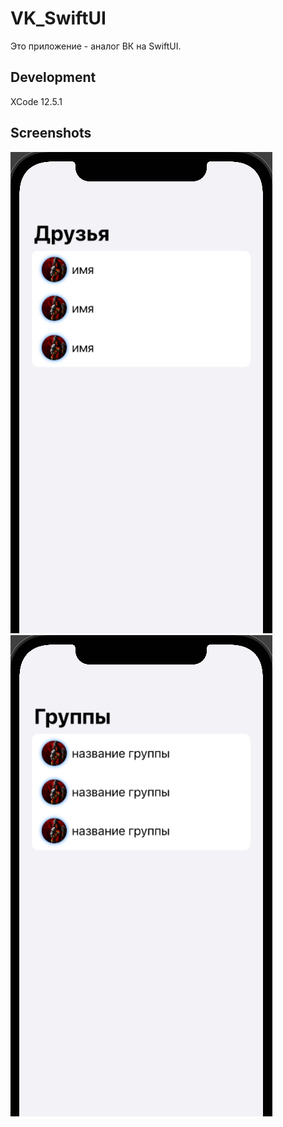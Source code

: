 # VK_SwiftUI

Это приложение - аналог ВК на SwiftUI.

## Development
XCode 12.5.1

## Screenshots
![friends](screenshots/FriendsView.png)
![groups](screenshots/GroupsView.png)

